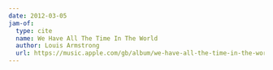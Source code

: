 ```yaml
---
date: 2012-03-05
jam-of:
  type: cite
  name: We Have All The Time In The World
  author: Louis Armstrong
  url: https://music.apple.com/gb/album/we-have-all-the-time-in-the-world-feat-the/734882398?i=734882401
---
```

